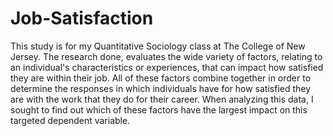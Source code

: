 # Job-Satisfaction
This study is for my Quantitative Sociology class at The College of New Jersey. The research done, evaluates the wide variety of factors, relating to an individual's characteristics or experiences, that can impact how satisfied they are within their job. All of these factors combine together in order to determine the responses in which individuals have for how satisfied they are with the work that they do for their career. When analyzing this data, I sought to find out which of these factors have the largest impact on this targeted dependent variable. 
